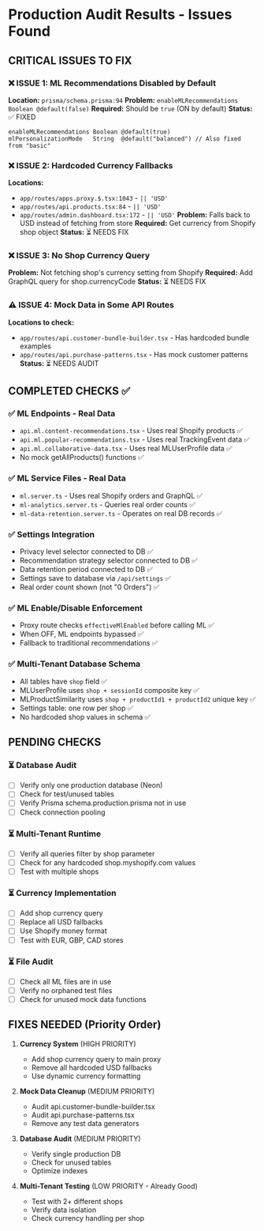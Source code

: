 # Production Audit Results - Issues Found

## CRITICAL ISSUES TO FIX

### ❌ ISSUE 1: ML Recommendations Disabled by Default
**Location:** `prisma/schema.prisma:94`
**Problem:** `enableMLRecommendations Boolean @default(false)`
**Required:** Should be `true` (ON by default)
**Status:** ✅ FIXED
```prisma
enableMLRecommendations Boolean @default(true)
mlPersonalizationMode   String  @default("balanced") // Also fixed from "basic"
```

### ❌ ISSUE 2: Hardcoded Currency Fallbacks
**Locations:**
- `app/routes/apps.proxy.$.tsx:1043` - `|| 'USD'`
- `app/routes/api.products.tsx:84` - `|| 'USD'`
- `app/routes/admin.dashboard.tsx:172` - `|| 'USD'`
**Problem:** Falls back to USD instead of fetching from store
**Required:** Get currency from Shopify shop object
**Status:** ⏳ NEEDS FIX

### ❌ ISSUE 3: No Shop Currency Query
**Problem:** Not fetching shop's currency setting from Shopify
**Required:** Add GraphQL query for shop.currencyCode
**Status:** ⏳ NEEDS FIX

### ⚠️ ISSUE 4: Mock Data in Some API Routes
**Locations to check:**
- `app/routes/api.customer-bundle-builder.tsx` - Has hardcoded bundle examples
- `app/routes/api.purchase-patterns.tsx` - Has mock customer patterns
**Status:** ⏳ NEEDS AUDIT

## COMPLETED CHECKS ✅

### ✅ ML Endpoints - Real Data
- `api.ml.content-recommendations.tsx` - Uses real Shopify products ✅
- `api.ml.popular-recommendations.tsx` - Uses real TrackingEvent data ✅
- `api.ml.collaborative-data.tsx` - Uses real MLUserProfile data ✅
- No mock getAllProducts() functions ✅

### ✅ ML Service Files - Real Data
- `ml.server.ts` - Uses real Shopify orders and GraphQL ✅
- `ml-analytics.server.ts` - Queries real order counts ✅
- `ml-data-retention.server.ts` - Operates on real DB records ✅

### ✅ Settings Integration
- Privacy level selector connected to DB ✅
- Recommendation strategy selector connected to DB ✅
- Data retention period connected to DB ✅
- Settings save to database via `/api/settings` ✅
- Real order count shown (not "0 Orders") ✅

### ✅ ML Enable/Disable Enforcement
- Proxy route checks `effectiveMlEnabled` before calling ML ✅
- When OFF, ML endpoints bypassed ✅
- Fallback to traditional recommendations ✅

### ✅ Multi-Tenant Database Schema
- All tables have `shop` field ✅
- MLUserProfile uses `shop + sessionId` composite key ✅
- MLProductSimilarity uses `shop + productId1 + productId2` unique key ✅
- Settings table: one row per shop ✅
- No hardcoded shop values in schema ✅

## PENDING CHECKS

### ⏳ Database Audit
- [ ] Verify only one production database (Neon)
- [ ] Check for test/unused tables
- [ ] Verify Prisma schema.production.prisma not in use
- [ ] Check connection pooling

### ⏳ Multi-Tenant Runtime
- [ ] Verify all queries filter by shop parameter
- [ ] Check for any hardcoded shop.myshopify.com values
- [ ] Test with multiple shops

### ⏳ Currency Implementation
- [ ] Add shop currency query
- [ ] Replace all USD fallbacks
- [ ] Use Shopify money format
- [ ] Test with EUR, GBP, CAD stores

### ⏳ File Audit
- [ ] Check all ML files are in use
- [ ] Verify no orphaned test files
- [ ] Check for unused mock data functions

## FIXES NEEDED (Priority Order)

1. **Currency System** (HIGH PRIORITY)
   - Add shop currency query to main proxy
   - Remove all hardcoded USD fallbacks
   - Use dynamic currency formatting
   
2. **Mock Data Cleanup** (MEDIUM PRIORITY)
   - Audit api.customer-bundle-builder.tsx
   - Audit api.purchase-patterns.tsx
   - Remove any test data generators

3. **Database Audit** (MEDIUM PRIORITY)
   - Verify single production DB
   - Check for unused tables
   - Optimize indexes

4. **Multi-Tenant Testing** (LOW PRIORITY - Already Good)
   - Test with 2+ different shops
   - Verify data isolation
   - Check currency handling per shop

